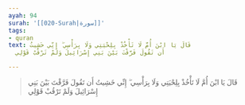 ```yaml
---
ayah: 94
surah: '[[020-Surah|سورة]]'
tags:
- quran
text: قَالَ يَا ابْنَ أُمَّ لَا تَأْخُذْ بِلِحْيَتِي وَلَا بِرَأْسِي ۖ إِنِّي خَشِيتُ
  أَن تَقُولَ فَرَّقْتَ بَيْنَ بَنِي إِسْرَائِيلَ وَلَمْ تَرْقُبْ قَوْلِي

---
```

> قَالَ يَا ابْنَ أُمَّ لَا تَأْخُذْ بِلِحْيَتِي وَلَا بِرَأْسِي ۖ إِنِّي خَشِيتُ أَن تَقُولَ فَرَّقْتَ بَيْنَ بَنِي إِسْرَائِيلَ وَلَمْ تَرْقُبْ قَوْلِي
